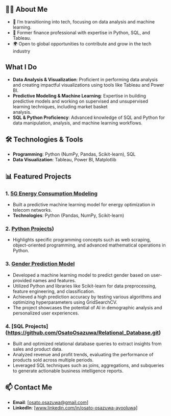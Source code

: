## 👨‍💻 About Me  
- 🌱 I’m transitioning into tech, focusing on data analysis and machine learning.  
- 💼 Former finance professional with expertise in Python, SQL, and Tableau.  
- 🌍 Open to global opportunities to contribute and grow in the tech industry

## What I Do
- **Data Analysis & Visualization**: Proficient in performing data analysis and creating impactful visualizations using tools like Tableau and Power BI.
- **Predictive Modeling & Machine Learning**: Expertise in building predictive models and working on supervised and unsupervised learning techniques, including market basket   
   analysis.
- **SQL & Python Proficiency**: Advanced knowledge of SQL and Python for data manipulation, analysis, and machine learning workflows.
  
## 🛠️ Technologies & Tools  
- **Programming**: Python (NumPy, Pandas, Scikit-learn), SQL  
- **Data Visualization**: Tableau, Power BI, Matplotlib

## 📊 Featured Projects  
### 1. [5G Energy Consumption Modeling](https://github.com/OsatoOsazuwa/5G_Energy_Consumption_Modeling.git) 
- Built a predictive machine learning model for energy optimization in telecom networks.  
- **Technologies**: Python (Pandas, NumPy, Scikit-learn)  

### 2. [Python Projects](https://github.com/OsatoOsazuwa/Python-Projects.git))  
-  Highlights specific programming concepts such as web scraping, object-oriented programming, and advanced mathematical operations in Python.
  
### 3. [Gender Prediction Model](https://github.com/OsatoOsazuwa/Machine-Learning-Project-Gender-Prediction.git)
- Developed a machine learning model to predict gender based on user-provided names and features.
- Utilized Python and libraries like Scikit-learn for data preprocessing, feature engineering, and classification.
- Achieved a high prediction accuracy by testing various algorithms and optimizing hyperparameters using GridSearchCV.
- The project showcases the potential of AI in demographic analysis and personalized user experiences.
  
### 4. [SQL Projects] (https://github.com/OsatoOsazuwa/Relational_Database.git)
- Built and optimized relational database queries to extract insights from sales and product data.
- Analyzed revenue and profit trends, evaluating the performance of products sold across multiple periods.
- Leveraged SQL techniques such as joins, aggregations, and subqueries to generate actionable business intelligence reports.

## 📫 Contact Me  
- **Email**: [osato.osazuwa@gmail.com]  
- **LinkedIn**: [www.linkedin.com/in/osato-osazuwa-ayooluwa] 

